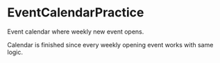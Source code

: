 # EventCalendarPractice
Event calendar where weekly new event opens.

Calendar is finished since every weekly opening event works with same logic. 
